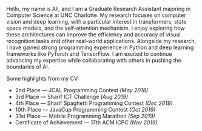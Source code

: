Hello, my name is Ali, and I am a Graduate Research Assistant majoring in Computer Science at UNC Charlotte. My research focuses on computer vision and deep
learning, with a particular interest in transformers, state space models, and the
self-attention mechanism. I enjoy exploring how these architectures can improve
the efficiency and accuracy of visual recognition tasks and other real-world applications. Alongside my research, I have gained strong programming experience
in Python and deep learning frameworks like PyTorch and TensorFlow. I am
excited to continue advancing my expertise while collaborating with others in
pushing the boundaries of AI.

Some highlights from my CV:
- 2nd Place — JCAL Programming Contest *(May 2018)*
- 3rd Place — Sharif ICT Challenge *(Aug 2019)*
- 4th Place — Sharif Spaghetti Programming Contest *(Dec 2019)*
- 10th Place — JavaCup Programming Contest *(Oct 2019)*
- 31st Place — Mobile Programming Marathon *(Sep 2019)*
- Certificate of Achievement — 17th ACM ICPC *(Nov 2019)*

<!--
## Selected Repositories
### Computer Vision & Deep Learning
- [ira](https://github.com/ak811/ira) — Real-time keypoint detection (face, eyes, edges)  
- [hsfc](https://github.com/ak811/hsfc) — Hand segmentation & finger counting with convex hull  
- [kcnn](https://github.com/ak811/kcnn) — CNN for image classification (TensorFlow/Keras, MNIST)  
- [watershed](https://github.com/ak811/watershed) — Image segmentation using the Watershed algorithm  
- [object-tracking](https://github.com/ak811/object-tracking) — Real-time tracking (CAMShift, Lucas-Kanade, KCF, etc.)  
- [dlci](https://github.com/ak811/dlci) — Deep learning on custom images  
- nlp-yelp (private) — Sentiment analysis of Yelp reviews (Naive Bayes, NLP pipeline)  
- finger-counting (private) — Hand gesture counting with OpenCV  
- hand-segmentation (private) — Segmentation preprocessing for hand pose recognition  

### Transformer & Attention Research
- [Fibottention](https://github.com/ak811/Fibottention) — Inceptive visual representation learning with diverse attention  
- fibottention-main (private) — Extended Fibottention experiments  
- efficient-swin-transformer (private) — Efficient Swin Transformer variants  
- iFormer-main (private) — Transformer-based image modeling  
- Efficient-Transformer-master-test-time-adaptation (private) — Test-time adaptation with Transformers  
- convit (private) — Hybrid convolution + vision transformer  

### Distributed & Cloud Computing
- [jaccard-mapreduce](https://github.com/ak811/jaccard-mapreduce) — Jaccard similarity with Hadoop MapReduce  
- [hadoop-mapreduce-wordcount](https://github.com/ak811/hadoop-mapreduce-wordcount) — MapReduce WordCount  
- spark-music-streaming-analysis (private) — Music streaming analysis with Spark  
- [cloud-computing](https://github.com/ak811/cloud-computing) — Distributed systems and cloud experiments  
- [docker](https://github.com/ak811/docker) — Containerized applications  
- [docker-containers](https://github.com/ak811/docker-containers) — Docker container workflows  
- UPop-main (private) — Scalable user popularity prediction system  
- finalytics (private) — Financial analytics platform  
- beatflow (private) — Audio/music processing with deep models  
- english-cafe (private) — Language learning NLP platform  

### Game Theory & AI Agents
- [alpha-beta-pruning](https://github.com/ak811/alpha-beta-pruning) — Optimal decision-making with minimax pruning  
- pacman (private) — Pac-Man RL agent with BFS/DFS/A* heuristics  
- [jina](https://github.com/ak811/jina) — Genetic & simulated annealing optimization  
- [jaga](https://github.com/ak811/jaga) — 2D/3D Android game development framework  

### Algorithms & Competitive Programming
- [competitive-programming](https://github.com/ak811/competitive-programming) — ACM-ICPC problems & algorithm design  
- [data-processing](https://github.com/ak811/data-processing) — Fast transaction data processing with SQLite  
- [parallel-computation](https://github.com/ak811/parallel-computation) — Blockchain transaction concurrency  

### Systems, Networking & Security
- [tcp-socket](https://github.com/ak811/tcp-socket) — TCP-based messenger  
- [ase](https://github.com/ak811/ase) — Local search engine with TF-IDF and n-grams  
- [aes-encryption](https://github.com/ak811/aes-encryption) — AES encryption/decryption  
- mutated-bot (private) — Experimental bot framework  

### Web & Applications
- [ak811.github.io](https://github.com/ak811/ak811.github.io) — Personal website  
- ieproject (private) — JavaScript-based web project  
- fla (private) — Java desktop application  
- NiniNetwork (private) — Java-based application framework  

### Contributions & Forks
- [chess-on-github](https://github.com/ak811/chess-on-github) — Interactive chess via GitHub issues  
- [opencv](https://github.com/ak811/opencv) — Fork of OpenCV  
- [opencv_contrib](https://github.com/ak811/opencv_contrib) — Fork of OpenCV contrib modules  

### Other / Legacy Projects
- 4-port-hub-switch (private)  
- QkedyServer (private, PHP)  
- Numero (private, Java)  
- MapoG (private, Java)  
- Weaveth (private, Java)  

<br>

<!--
 ### Most used languages in public repositories:  -->
 
<!--
<p align="left"> <a href="#"><img src="https://github-readme-stats.vercel.app/api?username=ak811&theme=github_dark&show_icons=true&count_private=true&hide=stars,contribs" alt="My GitHub Stats"/></a> <br/> <a href="#"><img src="https://github-readme-streak-stats.herokuapp.com?user=ak811&theme=github-dark-blue"/></a> <br/> <a href="#"><img src="https://github-readme-stats.vercel.app/api/top-langs/?username=ak811&theme=github_dark&layout=compact&card_width=445&alt="Most Used Languages"/></a></p>
 
